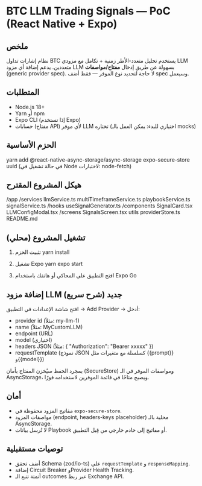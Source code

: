 # BTC LLM Trading Signals — PoC (React Native + Expo)

ملخص
-----
نظام إشارات تداول BTC يستخدم تحليل متعدد-الأطر زمنية + تكامل مع مزودي LLM متعددين.
يدعم إضافة أي مزود LLM بسهولة عن طريق إدخال **مفتاح/مواصفات** (generic provider spec). لا حاجة لتحديد نوع الموفر — فقط أضف spec وسيعمل.

المتطلبات
---------
- Node.js 18+
- Yarn أو npm
- Expo CLI (إذا تستخدم Expo)
- حسابات (مفتاح API) لأي موفر LLM تختاره (اختياري للبدء: يمكن العمل بالـ mocks)

الحزم الأساسية
---------------
yarn add @react-native-async-storage/async-storage expo-secure-store uuid
(في حالة تشغيل في Node لاختبارات: node-fetch)

هيكل المشروع المقترح
--------------------
/app
  /services
    llmService.ts
    multiTimeframeService.ts
    playbookService.ts
    signalService.ts
  /hooks
    useSignalGenerator.ts
  /components
    SignalCard.tsx
    LLMConfigModal.tsx
  /screens
    SignalsScreen.tsx
  utils
    providerStore.ts
README.md

تشغيل المشروع (محلي)
---------------------
1. تثبيت الحزم
   yarn install

2. تشغيل Expo
   yarn expo start

3. افتح التطبيق على المحاكي أو هاتفك باستخدام Expo Go

إضافة مزود LLM جديد (شرح سريع)
-----------------------------
افتح شاشة الإعدادات في التطبيق → Add Provider → أدخل:
- provider id (مثلاً: my-llm-1)
- name (مثلاً: MyCustomLLM)
- endpoint (URL)
- model (اختياري)
- headers JSON (مثلاً: { "Authorization": "Bearer xxxxx" })
- requestTemplate (نموذج JSON كسلسلة مع متغيرات مثل {{prompt}} و{{model}})

بمجرد الحفظ سيُخزن المفتاح بأمان (SecureStore) ومواصفات الموفر في الـ AsyncStorage، ويصبح متاحًا في قائمة الموفرين لاستخدامه فورًا.

أمان
----
- مفاتيح المزود محفوظة في `expo-secure-store`.
- مواصفات المزود (endpoint, headers-keys placeholder) محلية بالـ AsyncStorage.
- لا تُرسل بيانات Playbook أو مفاتيح إلى خادم خارجي من قِبل التطبيق.

توصيات مستقبلية
----------------
- أضف تحقق Schema (zod/io-ts) على `requestTemplate` و `responseMapping`.
- إضافة Circuit Breaker وProvider Health Tracking.
- أتمتة تتبع الـ outcomes عبر ربط Exchange API.
